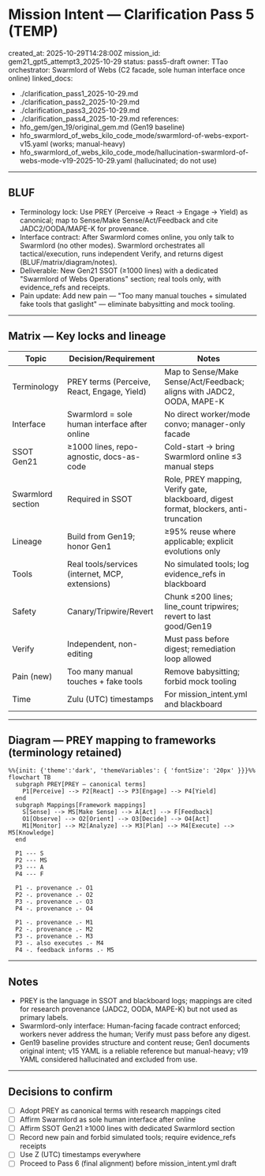# Mission Intent — Clarification Pass 5 (TEMP)

created_at: 2025-10-29T14:28:00Z
mission_id: gem21_gpt5_attempt3_2025-10-29
status: pass5-draft
owner: TTao
orchestrator: Swarmlord of Webs (C2 facade, sole human interface once online)
linked_docs:
  - ./clarification_pass1_2025-10-29.md
  - ./clarification_pass2_2025-10-29.md
  - ./clarification_pass3_2025-10-29.md
  - ./clarification_pass4_2025-10-29.md
references:
  - hfo_gem/gen_19/original_gem.md (Gen19 baseline)
  - hfo_swarmlord_of_webs_kilo_code_mode/swarmlord-of-webs-export-v15.yaml (works; manual-heavy)
  - hfo_swarmlord_of_webs_kilo_code_mode/hallucination-swarmlord-of-webs-mode-v19-2025-10-29.yaml (hallucinated; do not use)

---

## BLUF
- Terminology lock: Use PREY (Perceive → React → Engage → Yield) as canonical; map to Sense/Make Sense/Act/Feedback and cite JADC2/OODA/MAPE-K for provenance.
- Interface contract: After Swarmlord comes online, you only talk to Swarmlord (no other modes). Swarmlord orchestrates all tactical/execution, runs independent Verify, and returns digest (BLUF/matrix/diagram/notes).
- Deliverable: New Gen21 SSOT (≥1000 lines) with a dedicated "Swarmlord of Webs Operations" section; real tools only, with evidence_refs and receipts.
- Pain update: Add new pain — "Too many manual touches + simulated fake tools that gaslight" — eliminate babysitting and mock tooling.

---

## Matrix — Key locks and lineage
| Topic | Decision/Requirement | Notes |
|---|---|---|
| Terminology | PREY terms (Perceive, React, Engage, Yield) | Map to Sense/Make Sense/Act/Feedback; aligns with JADC2, OODA, MAPE-K |
| Interface | Swarmlord = sole human interface after online | No direct worker/mode convo; manager-only facade |
| SSOT Gen21 | ≥1000 lines, repo-agnostic, docs-as-code | Cold-start → bring Swarmlord online ≤3 manual steps |
| Swarmlord section | Required in SSOT | Role, PREY mapping, Verify gate, blackboard, digest format, blockers, anti-truncation |
| Lineage | Build from Gen19; honor Gen1 | ≥95% reuse where applicable; explicit evolutions only |
| Tools | Real tools/services (internet, MCP, extensions) | No simulated tools; log evidence_refs in blackboard |
| Safety | Canary/Tripwire/Revert | Chunk ≤200 lines; line_count tripwires; revert to last good/Gen19 |
| Verify | Independent, non-editing | Must pass before digest; remediation loop allowed |
| Pain (new) | Too many manual touches + fake tools | Remove babysitting; forbid mock tooling |
| Time | Zulu (UTC) timestamps | For mission_intent.yml and blackboard |

---

## Diagram — PREY mapping to frameworks (terminology retained)
```mermaid
%%{init: {'theme':'dark', 'themeVariables': { 'fontSize': '20px' }}}%%
flowchart TB
  subgraph PREY[PREY — canonical terms]
    P1[Perceive] --> P2[React] --> P3[Engage] --> P4[Yield]
  end
  subgraph Mappings[Framework mappings]
    S[Sense] --> MS[Make Sense] --> A[Act] --> F[Feedback]
    O1[Observe] --> O2[Orient] --> O3[Decide] --> O4[Act]
    M1[Monitor] --> M2[Analyze] --> M3[Plan] --> M4[Execute] --> M5[Knowledge]
  end

  P1 --- S
  P2 --- MS
  P3 --- A
  P4 --- F

  P1 -. provenance .- O1
  P2 -. provenance .- O2
  P3 -. provenance .- O3
  P4 -. provenance .- O4

  P1 -. provenance .- M1
  P2 -. provenance .- M2
  P3 -. provenance .- M3
  P3 -. also executes .- M4
  P4 -. feedback informs .- M5
```

---

## Notes
- PREY is the language in SSOT and blackboard logs; mappings are cited for research provenance (JADC2, OODA, MAPE-K) but not used as primary labels.
- Swarmlord-only interface: Human-facing facade contract enforced; workers never address the human; Verify must pass before any digest.
- Gen19 baseline provides structure and content reuse; Gen1 documents original intent; v15 YAML is a reliable reference but manual-heavy; v19 YAML considered hallucinated and excluded from use.

---

## Decisions to confirm
- [ ] Adopt PREY as canonical terms with research mappings cited
- [ ] Affirm Swarmlord as sole human interface after online
- [ ] Affirm SSOT Gen21 ≥1000 lines with dedicated Swarmlord section
- [ ] Record new pain and forbid simulated tools; require evidence_refs receipts
- [ ] Use Z (UTC) timestamps everywhere
- [ ] Proceed to Pass 6 (final alignment) before mission_intent.yml draft
